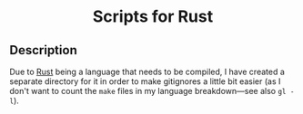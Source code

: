 <h1 align="center">
Scripts for Rust
</h1>


## Description
Due to [Rust](https://www.wikiwand.com/en/Rust_(programming_language)) being a language that needs to be compiled, I have created a separate directory for it in order to make gitignores a little bit easier (as I don't want to count the `make` files in my language breakdown&mdash;see also `gl -l`).
